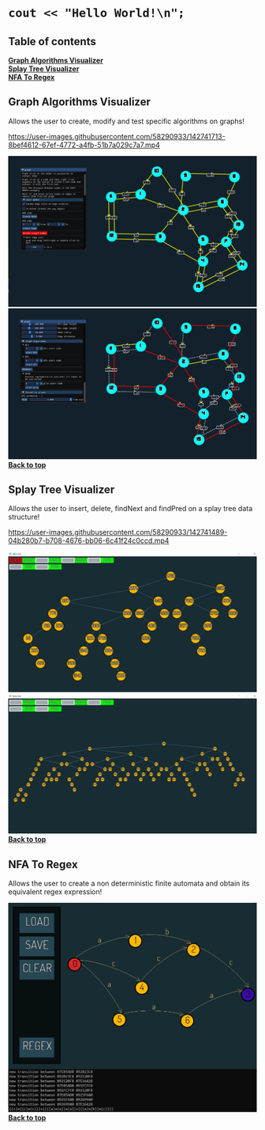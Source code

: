
# `cout << "Hello World!\n";` 

## Table of contents
**[Graph Algorithms Visualizer](#graph-algorithms-visualizer)**</br>
**[Splay Tree Visualizer](#splay-tree-visualizer)**</br>
**[NFA To Regex](#nfa-to-regex)**

## Graph Algorithms Visualizer
Allows the user to create, modify and test specific algorithms on graphs!

https://user-images.githubusercontent.com/58290933/142741713-8bef4612-67ef-4772-a4fb-51b7a029c7a7.mp4

![graph1](https://github.com/meabefir/meabefir/blob/master/images/graph_app_1.png?raw=true)
![graph2](https://github.com/meabefir/meabefir/blob/master/images/graph_app_2.png?raw=true)
**[Back to top](#table-of-contents)**


## Splay Tree Visualizer
Allows the user to insert, delete, findNext and findPred on a splay tree data structure!

https://user-images.githubusercontent.com/58290933/142741489-04b280b7-b708-4676-bb06-6c41f24c0ccd.mp4

![splay1](https://github.com/meabefir/meabefir/blob/master/images/splay_tree_1.png?raw=true)
![splay2](https://github.com/meabefir/meabefir/blob/master/images/splay_tree_2.png?raw=true)
**[Back to top](#table-of-contents)**


## NFA To Regex
Allows the user to create a non deterministic finite automata and obtain its equivalent regex expression!

![splay1](https://github.com/meabefir/meabefir/blob/master/images/nfa_1.png?raw=true)
**[Back to top](#table-of-contents)**

